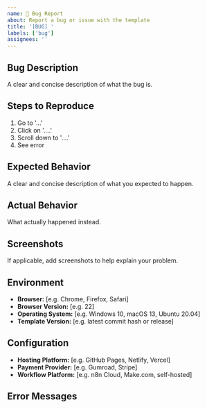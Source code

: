 ```yaml
---
name: 🐛 Bug Report
about: Report a bug or issue with the template
title: '[BUG] '
labels: ['bug']
assignees: ''
---
```


## Bug Description
A clear and concise description of what the bug is.

## Steps to Reproduce
1. Go to '...'
2. Click on '....'
3. Scroll down to '....'
4. See error

## Expected Behavior
A clear and concise description of what you expected to happen.

## Actual Behavior
What actually happened instead.

## Screenshots
If applicable, add screenshots to help explain your problem.

## Environment
- **Browser:** [e.g. Chrome, Firefox, Safari]
- **Browser Version:** [e.g. 22]
- **Operating System:** [e.g. Windows 10, macOS 13, Ubuntu 20.04]
- **Template Version:** [e.g. latest commit hash or release]

## Configuration
- **Hosting Platform:** [e.g. GitHub Pages, Netlify, Vercel]
- **Payment Provider:** [e.g. Gumroad, Stripe]
- **Workflow Platform:** [e.g. n8n Cloud, Make.com, self-hosted]

## Error Messages

